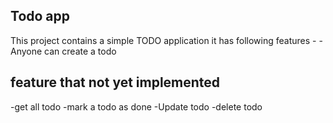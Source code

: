 ## Todo app
This project contains a simple TODO application it has following features -
-Anyone can create a todo


## feature that not yet implemented
-get all todo
-mark a todo as done 
-Update todo
-delete todo